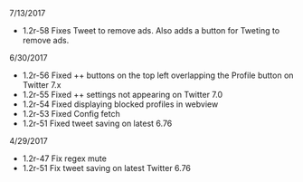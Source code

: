 
7/13/2017

 - 1.2r-58 Fixes Tweet to remove ads. Also adds a button for Tweting to remove ads.


6/30/2017

 - 1.2r-56 Fixed ++ buttons on the top left overlapping the Profile button on Twitter 7.x
 - 1.2r-55 Fixed ++ settings not appearing on Twitter 7.0
 - 1.2r-54 Fixed displaying blocked profiles in webview
 - 1.2r-53 Fixed Config fetch
 - 1.2r-51 Fixed tweet saving on latest 6.76

4/29/2017

 - 1.2r-47 Fix regex mute
 - 1.2r-51 Fix tweet saving on latest Twitter 6.76

